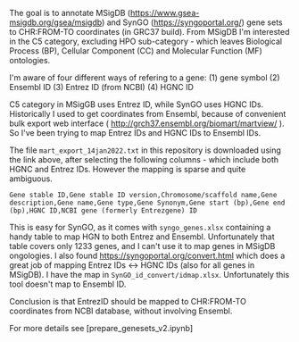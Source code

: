 The goal is to annotate MSigDB (https://www.gsea-msigdb.org/gsea/msigdb) and SynGO (https://syngoportal.org/) gene sets to CHR:FROM-TO coordinates (in GRC37 build).
From MSigDB I'm interested in the C5 category, excluding HPO sub-category - which leaves Biological Process (BP), Cellular Component (CC) and Molecular Function (MF) ontologies.

I'm aware of four different ways of refering to a gene:
(1) gene symbol
(2) Ensembl ID
(3) Entrez ID (from NCBI)
(4) HGNC ID

C5 category in MSigGB uses Entrez ID, while SynGO uses HGNC IDs. Historically I used to get coordinates from Ensembl, because of convenient bulk export web interface ( http://grch37.ensembl.org/biomart/martview/ ).  So I've been trying to map Entrez IDs and HGNC IDs to Ensembl IDs. 

The file ``mart_export_14jan2022.txt`` in this repository is downloaded using the link above, after selecting the following columns - which include both HGNC and Entrez IDs. However the mapping is sparse and quite ambiguous.
```
Gene stable ID,Gene stable ID version,Chromosome/scaffold name,Gene description,Gene name,Gene type,Gene Synonym,Gene start (bp),Gene end (bp),HGNC ID,NCBI gene (formerly Entrezgene) ID
```

This is easy for SynGO, as it comes with ``syngo_genes.xlsx`` containing a handy table to map HGN to both Entrez and Ensembl. Unfortunately that table covers only 1233 genes, and I can't use it to map genes in MSigDB ongologies. I also found https://syngoportal.org/convert.html which does a great job of mapping Entrez IDs <-> HGNC IDs (also for all genes in MSigDB). I have the map in ``SynGO_id_convert/idmap.xlsx``. Unfortunately this tool doesn't map to Ensembl ID.

Conclusion is that EntrezID should be mapped to CHR:FROM-TO coordinates from NCBI database, without involving Ensembl.

For more details see [prepare_genesets_v2.ipynb]
